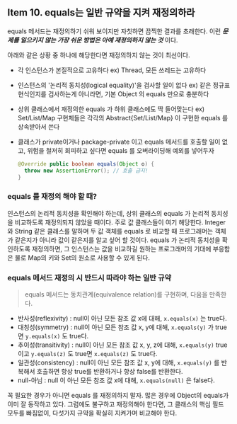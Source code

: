 ## Item 10. equals는 일반 규약을 지켜 재정의하라



equals 메서드는 재정의하기 쉬워 보이지만 자칫하면 끔찍한 결과를 초래한다.
이런 ***문제를 일으키지 않는 가장 쉬운 방법은 아예 재정의하지 않는 것*** 이다.



아래와 같은 상황 중 하나에 해당한다면 재정의하지 않는 것이 최선이다.

- 각 인스턴스가 본질적으로 고유하다
  ex) Thread, 모든 쓰레드는 고유하다

- 인스턴스의 '논리적 동치성(logical equality)'을 검사할 일이 없다
  ex) 같은 정규표현식인지를 검사하는게 아니라면, 기본 Object 의 equals 만으로 충분하다

- 상위 클래스에서 재정의한 equals 가 하위 클래스에도 딱 들어맞는다
  ex) Set/List/Map 구현체들은 각각의 Abstract{Set/List/Map} 이 구현한 equals 를 상속받아서 쓴다

- 클래스가 private이거나 package-private 이고 equals 메서드를 호출할 일이 없고, 위험을 철저히 회피하고 싶다면 equals 를 오버라이딩해 예외를 넣어두자

  ```java
  @Override public boolean equals(Object o) {
    throw new AssertionError(); // 호출 금지!
  }
  ```



### equals 를 재정의 해야 할 때?

인스턴스의 논리적 동치성을 확인해야 하는데, 상위 클래스의 equals 가 논리적 동치성을 비교하도록 재정의되지 않았을 때이다.
주로 값 클래스들이 여기 해당한다. Integer 와 String 같은 클래스를 말하며 두 값 객체를 equals 로 비교할 때 프로그래머는 객체가 같은지가 아니라 값이 같은지를 알고 싶어 할 것이다. equals 가 논리적 동치성을 확인하도록 재정의하면, 그 인스턴스는 값을 비교하길 원하는 프로그래머의 기대에 부응함은 물로 Map의 키와 Set의 원소로 사용할 수 있게 된다.



### equals 메서드 재정의 시 반드시 따라야 하는 일반 규약

> equals 메서드는 동치관계(equivalence relation)를 구현하며, 다음을 만족한다.

- 반사성(reflexivity) : null이 아닌 모든 참조 값 x에 대해, `x.equals(x)` 는 true다.
- 대칭성(symmetry) : null이 아닌 모든 참조 값 x, y에 대해, `x.equals(y)` 가 true면 `y.equals(x)` 도 true다.
- 추이성(transitivity) : null이 아닌 모든 참조 값 x, y, z에 대해, `x.equals(y)` true이고 `y.equals(z)` 도 true면 `x.equals(z)` 도 true다.
- 일관성(consistency) : null이 아닌 모든 참조 값 x, y에 대해, `x.equals(y)` 를 반복해서 호출하면 항상 true를 반환하거나 항상 false를 반환한다.
- null-아님 : null 이 아닌 모든 참조 값 x에 대해, `x.equals(null)` 은 false다.



꼭 필요한 경우가 아니면 equals 를 재정의하지 말자. 많은 경우에 Object의 equals가 이미 잘 동작하고 있다.
그럼에도 불구하고 재정의해야 한다면, 그 클래스의 핵심 필드 모두를 빠짐없이, 다섯가지 규약을 확실히 지켜가며 비교해야 한다.